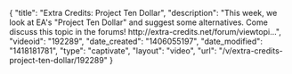 {
    "title": "Extra Credits: Project Ten Dollar",
    "description": "This week, we look at EA's \"Project Ten Dollar\" and suggest some alternatives. Come discuss this topic in the forums! http:\/\/extra-credits.net\/forum\/viewtopi...",
    "videoid": "192289",
    "date_created": "1406055197",
    "date_modified": "1418181781",
    "type": "captivate",
    "layout": "video",
    "url": "\/v\/extra-credits-project-ten-dollar\/192289"
}